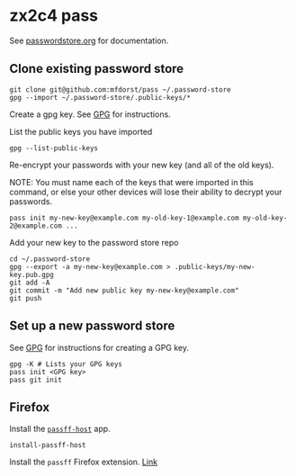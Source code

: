 # zx2c4 pass

See [passwordstore.org] for documentation.

## Clone existing password store
```
git clone git@github.com:mfdorst/pass ~/.password-store
gpg --import ~/.password-store/.public-keys/*
```
Create a gpg key. See [GPG](gpg.md) for instructions.

List the public keys you have imported
```
gpg --list-public-keys
```
Re-encrypt your passwords with your new key (and all of the old keys).

NOTE: You must name each of the keys that were imported in this command, or else your other devices
will lose their ability to decrypt your passwords.
```
pass init my-new-key@example.com my-old-key-1@example.com my-old-key-2@example.com ...
```
Add your new key to the password store repo
```
cd ~/.password-store
gpg --export -a my-new-key@example.com > .public-keys/my-new-key.pub.gpg
git add -A
git commit -m "Add new public key my-new-key@example.com"
git push
```

## Set up a new password store
See [GPG](gpg.md) for instructions for creating a GPG key.
```
gpg -K # Lists your GPG keys
pass init <GPG key>
pass git init
```

## Firefox
Install the [`passff-host`] app.
```
install-passff-host
```

Install the `passff` Firefox extension.
[Link](https://addons.mozilla.org/en-US/firefox/addon/passff/)

[passwordstore.org]: https://www.passwordstore.org/
[`passff-host`]: https://github.com/passff/passff-host
